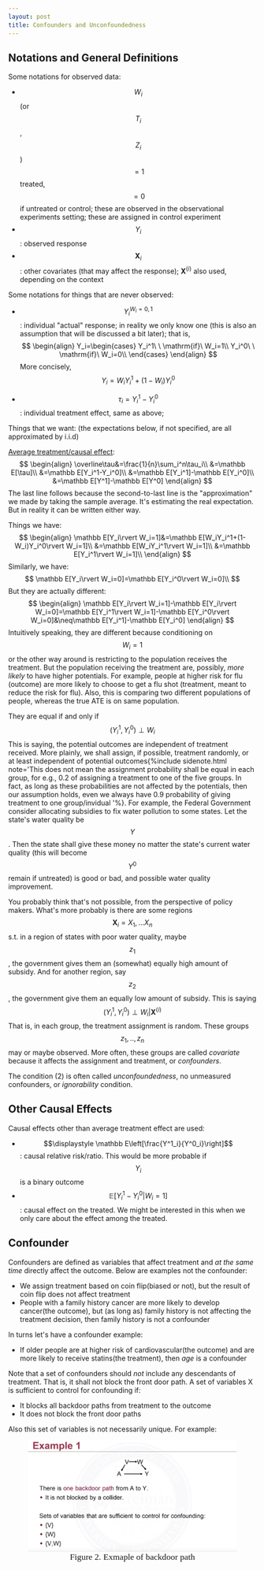```yaml
---
layout: post
title: Confounders and Unconfoundedness
---
```


## Notations and General Definitions

Some notations for observed data:

- $$W_i$$ (or $$T_i$$, $$Z_i$$) $$=1$$ treated, $$=0$$ if untreated or control; these are observed in the observational experiments setting; these are assigned in control experiment
- $$Y_i$$: observed response
- $$\mathbf X_i$$: other covariates (that may affect the response); $\mathbf X^{(i)}$ also used, depending on the context

Some notations for things that are never observed:

- $$Y_i^{W_i=0,1}$$: individual "actual" response; in reality we only know one (this is also an assumption that will be discussed a bit later); that is, 
  $$
  \begin{align}
  Y_i=\begin{cases}
  Y_i^1\ \ \mathrm{if}\ W_i=1\\
  Y_i^0\ \ \mathrm{if}\ W_i=0\\
  \end{cases}
  \end{align}
  $$
  More concisely,
  $$
  Y_i=W_iY_i^1+(1-W_i)Y_i^0
  $$

- $$\tau_i=Y_i^1-Y_i^0$$ : individual treatment effect, same as above; 

Things that we want: (the expectations below, if not specified, are all approximated by i.i.d)

<u>Average treatment/causal effect</u>:
$$
\begin{align}
\overline\tau&=\frac{1}{n}\sum_i^n\tau_i\\
&=\mathbb E[\tau]\\
&=\mathbb E[Y_i^1-Y_i^0]\\
&=\mathbb E[Y_i^1]-\mathbb E[Y_i^0]\\
&=\mathbb E[Y^1]-\mathbb E[Y^0]
\end{align}
$$
The last line follows because the second-to-last line is the "approximation" we made by taking the sample average. It's estimating the real expectation. But in reality it can be written either way. 

Things we have:
$$
\begin{align}
\mathbb E[Y_i\rvert W_i=1]&=\mathbb E[W_iY_i^1+(1-W_i)Y_i^0\rvert W_i=1]\\
&=\mathbb E[W_iY_i^1\rvert W_i=1]\\
&=\mathbb E[Y_i^1\rvert W_i=1]\\
\end{align}
$$
Similarly, we have:
$$
\mathbb E[Y_i\rvert W_i=0]=\mathbb E[Y_i^0\rvert W_i=0]\\
$$
But they are actually different:
$$
\begin{align}
\mathbb E[Y_i\rvert W_i=1]-\mathbb E[Y_i\rvert W_i=0]=\mathbb E[Y_i^1\rvert W_i=1]-\mathbb E[Y_i^0\rvert W_i=0]&\neq\mathbb E[Y_i^1]-\mathbb E[Y_i^0]
\end{align}
$$
Intuitively speaking, they are different because conditioning on $$W_i=1$$ or the other way around is restricting to the population receives the treatment. But the population receiving the treatment are, possibly, *more likely* to have higher potentials. For example, people at higher risk for flu (outcome) are more likely to choose to get a flu shot (treatment, meant to reduce the risk for flu). Also, this is comparing two different populations of people, whereas the true ATE is on same population. 

They are equal if and only if 
$$
(Y_i^1,Y_i^0)\perp W_i\tag{1}
$$
This is saying, the potential outcomes are independent of treatment received. More plainly, we shall assign, if possible, treatment randomly, or at least independent of potential outcomes{%include sidenote.html note='This does not mean the assignment probability shall be equal in each group, for e.g., 0.2 of assigning a treatment to one of the five groups. In fact, as long as these probabilities are not affected by the potentials, then our assumption holds, even we always have 0.9 probability of giving treatment to one group/invidual '%}. For example, the Federal Government consider allocating subsidies to fix water pollution to some states. Let the state's water quality be $$Y$$. Then the state shall give these money no matter the state's current water quality (this will become $$Y^0$$remain if untreated) is good or bad, and possible water quality improvement. 

You probably think that's not possible, from the perspective of policy makers. What's more probably is there are some regions $$\mathbf X_i=X_1,… X_n$$  s.t. in a region of states with poor water quality, maybe $$z_1$$, the government gives them an (somewhat) equally high amount of subsidy. And for another region, say $$z_2$$, the government give them an equally low amount of subsidy. This is saying 
$$
(Y_i^1,Y_i^0)\perp W_i\rvert \mathbf X^{(i)}\tag{2}
$$
That is, in each group, the treatment assignment is random. These groups $$z_1,..,z_n$$ may or maybe observed. More often, these groups are called *covariate* because it affects the assignment and treatment, or *confounders*. 

The condition (2) is often called *unconfoundedness*, no unmeasured confounders, or *ignorability* condition. 



## Other Causal Effects

Causal effects other than average treatment effect are used:

- $$\displaystyle \mathbb E\left[\frac{Y^1_i}{Y^0_i}\right]$$: causal relative risk/ratio. This would be more probable if $$Y_i$$ is a binary outcome
- $$\mathbb E[Y_i^1-Y^0_i\rvert W_i=1]$$: causal effect on the treated. We might be interested in this when we only care about the effect among the treated. 



## Confounder

Confounders are defined as variables that affect treatment and *at the same time* directly affect the outcome. Below are examples not the confounder:

- We assign treatment based on coin flip(biased or not), but the result of coin flip does not affect treatment
- People with a family history cancer are more likely to develop cancer(the outcome), but (as long as) family history is not affecting the treatment decision, then family history is not a confounder

In turns let's have a confounder example:

- If older people are at higher risk of cardiovascular(the outcome) and are more likely to receive statins(the treatment), then *age* is a confounder

Note that a set of confounders should *not* include any descendants of treatment. That is, it shall not block the front door path. A set of variables X is sufficient to control for confounding if:

- It blocks all backdoor paths from treatment to the outcome
- It does not block the front door paths 

Also this set of variables is not necessarily unique. For example: 

<figure><img style="align-content: center; margin-left: auto; margin-right: auto; display: block;" src="../assets/graph11.png">
  <figcaption style="text-align: center; font-family: MJXc-TeX-math-I,MJXc-TeX-math-Ix,MJXc-TeX-math-Iw; font-size: 1.1rem;">Figure 2. Exmaple of backdoor path</figcaption>
</figure>



